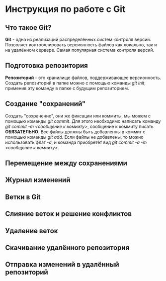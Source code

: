 # Инструкция по работе с Git

## Что такое Git?
**Git** - одна из реализаций распределённых систем контроля версий. Позволяет контроллировать версионность файлов как локально, так и на удалённом сервере. Самая популярная система контроля версий.

## Подготовка репозитория
**Репозиторий** - это хранилище файлов, поддерживающее версионность. Создать репозиторий в папке можно с помощью команды *git init*, применив эту команду в папке с будущим репозиторием.

## Создание "сохранений"
Создать "сохранение", они же фиксации или коммиты, мы можем с помощью команды *git commit*. Для этого необходимо написать команду *git commit -m <сообщение к комииту>*, сообщение к коммиту писать **ОБЯЗАТЕЛЬНО**. Все файлы должны быть добавленны в коммит с помощью команды *git add*. Если файлы не добавлены, то можно использовать флаг *-a*, и команда приобретёт вид *git commit -a -m <сообщение к комииту>*.

## Перемещение между сохранениями

## Журнал изменений

## Ветки в Git 

## Слияние веток и решение конфликтов

## Удаление веток

## Скачивание удалённого репозитория

## Отправка изменений в удалённый репозиторий